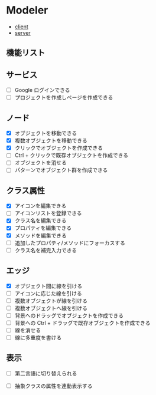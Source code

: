# Modeler

- [client](./client)
- [server](./server)

## 機能リスト

## サービス

- [ ] Google ログインできる
- [ ] プロジェクトを作成しページを作成できる

## ノード

- [x] オブジェクトを移動できる
- [x] 複数オブジェクトを移動できる
- [x] クリックでオブジェクトを作成できる
- [ ] Ctrl + クリックで既存オブジェクトを作成できる
- [ ] オブジェクトを消せる
- [ ] パターンでオブジェクト群を作成できる

## クラス属性

- [x] アイコンを編集できる
- [ ] アイコンリストを登録できる
- [x] クラス名を編集できる
- [x] プロパティを編集できる
- [x] メソッドを編集できる
- [ ] 追加したプロパティ/メソッドにフォーカスする
- [ ] クラス名を補完入力できる

## エッジ

- [x] オブジェクト間に線を引ける
- [ ] アイコンに応じた線を引ける
- [ ] 複数オブジェクトが線を引ける
- [ ] 複数オブジェクトへ線を引ける
- [ ] 背景へのドラッグでオブジェクトを作成できる
- [ ] 背景への Ctrl + ドラッグで既存オブジェクトを作成できる
- [ ] 線を消せる
- [ ] 線に多重度を書ける

## 表示

- [ ] 第二言語に切り替えられる
- [ ] 抽象クラスの属性を連動表示する

